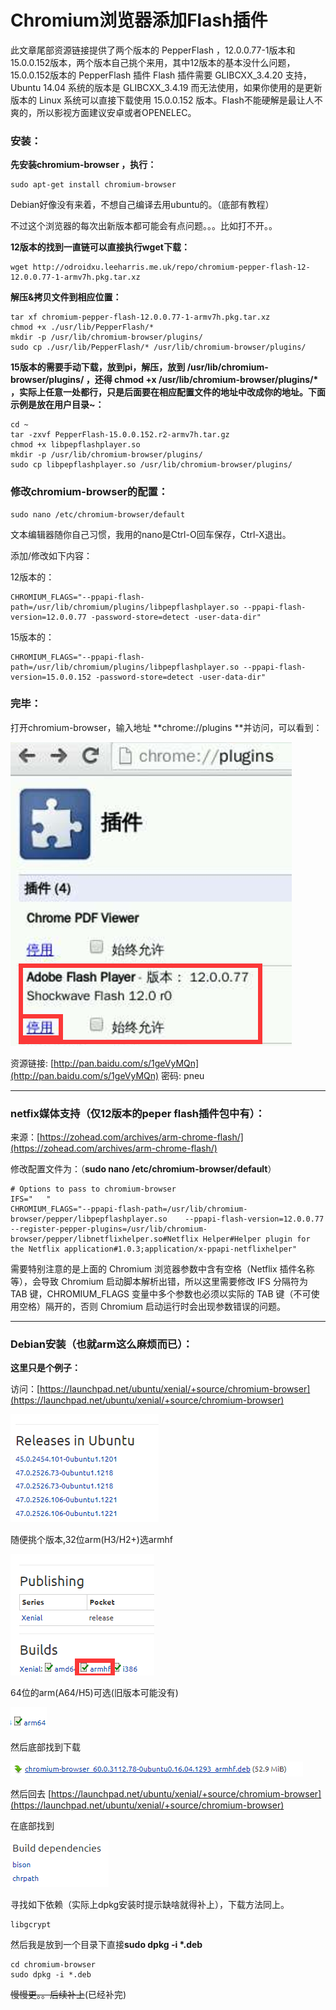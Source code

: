 # Chromium浏览器添加Flash插件

此文章尾部资源链接提供了两个版本的 PepperFlash ，12.0.0.77-1版本和15.0.0.152版本，两个版本自己挑个来用，其中12版本的基本没什么问题，15.0.0.152版本的 PepperFlash 插件 Flash 插件需要 GLIBCXX\_3.4.20 支持，Ubuntu 14.04 系统的版本是 GLIBCXX\_3.4.19 而无法使用，如果你使用的是更新版本的 Linux 系统可以直接下载使用 15.0.0.152 版本。Flash不能硬解是最让人不爽的，所以影视方面建议安卓或者OPENELEC。

### 安装：

**先安装chromium-browser ，执行：**

```
sudo apt-get install chromium-browser
```

Debian好像没有来着，不想自己编译去用ubuntu的。（底部有教程）

不过这个浏览器的每次出新版本都可能会有点问题。。。比如打不开。。

**12版本的找到一直链可以直接执行wget下载：**

```
wget http://odroidxu.leeharris.me.uk/repo/chromium-pepper-flash-12-12.0.0.77-1-armv7h.pkg.tar.xz
```

**解压&拷贝文件到相应位置：**

```
tar xf chromium-pepper-flash-12.0.0.77-1-armv7h.pkg.tar.xz
chmod +x ./usr/lib/PepperFlash/*
mkdir -p /usr/lib/chromium-browser/plugins/
sudo cp ./usr/lib/PepperFlash/* /usr/lib/chromium-browser/plugins/
```

**15版本的需要手动下载，放到pi，解压，放到 /usr/lib/chromium-browser/plugins/ ，还得 chmod +x /usr/lib/chromium-browser/plugins/\* ，实际上任意一处都行，只是后面要在相应配置文件的地址中改成你的地址。下面示例是放在用户目录~：**

```
cd ~
tar -zxvf PepperFlash-15.0.0.152.r2-armv7h.tar.gz
chmod +x libpepflashplayer.so
mkdir -p /usr/lib/chromium-browser/plugins/
sudo cp libpepflashplayer.so /usr/lib/chromium-browser/plugins/
```

### **修改chromium-browser的配置：**

```
sudo nano /etc/chromium-browser/default
```

文本编辑器随你自己习惯，我用的nano是Ctrl-O回车保存，Ctrl-X退出。

添加/修改如下内容：

12版本的：

```
CHROMIUM_FLAGS="--ppapi-flash-path=/usr/lib/chromium/plugins/libpepflashplayer.so --ppapi-flash-version=12.0.0.77 -password-store=detect -user-data-dir"
```

15版本的：

```
CHROMIUM_FLAGS="--ppapi-flash-path=/usr/lib/chromium/plugins/libpepflashplayer.so --ppapi-flash-version=15.0.0.152 -password-store=detect -user-data-dir"
```

### 完毕：

打开chromium-browser，输入地址 **chrome://plugins **并访问，可以看到：

![](/assets/flash.png)

资源链接: [http://pan.baidu.com/s/1geVyMQn](http://pan.baidu.com/s/1geVyMQn) 密码: pneu

---

### netfix媒体支持（仅12版本的peper flash插件包中有）：

来源：[https://zohead.com/archives/arm-chrome-flash/](https://zohead.com/archives/arm-chrome-flash/)

修改配置文件为：（**sudo nano /etc/chromium-browser/default**）

```
# Options to pass to chromium-browser
IFS="   "
CHROMIUM_FLAGS="--ppapi-flash-path=/usr/lib/chromium-browser/pepper/libpepflashplayer.so    --ppapi-flash-version=12.0.0.77 --register-pepper-plugins=/usr/lib/chromium-browser/pepper/libnetflixhelper.so#Netflix Helper#Helper plugin for the Netflix application#1.0.3;application/x-ppapi-netflixhelper"
```

需要特别注意的是上面的 Chromium 浏览器参数中含有空格（Netflix 插件名称等），会导致 Chromium 启动脚本解析出错，所以这里需要修改 IFS 分隔符为 TAB 键，CHROMIUM\_FLAGS 变量中多个参数也必须以实际的 TAB 键（不可使用空格）隔开的，否则 Chromium 启动运行时会出现参数错误的问题。

---

### Debian安装（也就arm这么麻烦而已）：

**这里只是个例子：**

访问：[https://launchpad.net/ubuntu/xenial/+source/chromium-browser](https://launchpad.net/ubuntu/xenial/+source/chromium-browser)

![](/assets/chromium.png)

随便挑个版本,32位arm\(H3/H2+\)选armhf

![](/assets/chromium1.png)

64位的arm\(A64/H5\)可选\(旧版本可能没有\)

![](/assets/chromium2.png)

然后底部找到下载

![](/assets/chromium3.png)

然后回去 [https://launchpad.net/ubuntu/xenial/+source/chromium-browser](https://launchpad.net/ubuntu/xenial/+source/chromium-browser)

在底部找到

![](/assets/chromium4.png)

寻找如下依赖（实际上dpkg安装时提示缺啥就得补上），下载方法同上。

```
libgcrypt
```

然后我是放到一个目录下直接**sudo dpkg -i \*.deb**

```
cd chromium-browser
sudo dpkg -i *.deb
```

~~慢慢更。。后续补上~~\(已经补完\)

